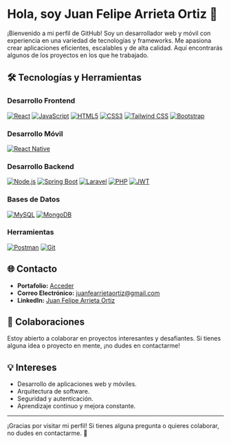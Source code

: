 # Hola, soy Juan Felipe Arrieta Ortiz 👋

¡Bienvenido a mi perfil de GitHub! Soy un desarrollador web y móvil con experiencia en una variedad de tecnologías y frameworks. Me apasiona crear aplicaciones eficientes, escalables y de alta calidad. Aquí encontrarás algunos de los proyectos en los que he trabajado.

## 🛠️ Tecnologías y Herramientas

### Desarrollo Frontend
[![React](https://img.shields.io/badge/React-20232A?style=for-the-badge&logo=react&logoColor=61DAFB)](https://reactjs.org/docs/getting-started.html)
[![JavaScript](https://img.shields.io/badge/JavaScript-F7DF1E?style=for-the-badge&logo=javascript&logoColor=black)](https://developer.mozilla.org/en-US/docs/Web/JavaScript)
[![HTML5](https://img.shields.io/badge/HTML5-E34F26?style=for-the-badge&logo=html5&logoColor=white)](https://developer.mozilla.org/en-US/docs/Web/HTML)
[![CSS3](https://img.shields.io/badge/CSS3-1572B6?style=for-the-badge&logo=css3&logoColor=white)](https://developer.mozilla.org/en-US/docs/Web/CSS)
[![Tailwind CSS](https://img.shields.io/badge/Tailwind_CSS-38B2AC?style=for-the-badge&logo=tailwind-css&logoColor=white)](https://tailwindcss.com/docs)
[![Bootstrap](https://img.shields.io/badge/Bootstrap-563D7C?style=for-the-badge&logo=bootstrap&logoColor=white)](https://getbootstrap.com/docs/5.0/getting-started/introduction/)

### Desarrollo Móvil
[![React Native](https://img.shields.io/badge/React_Native-20232A?style=for-the-badge&logo=react&logoColor=61DAFB)](https://reactnative.dev/docs/getting-started)

### Desarrollo Backend
[![Node.js](https://img.shields.io/badge/Node.js-339933?style=for-the-badge&logo=node-dot-js&logoColor=white)](https://nodejs.org/en/docs/)
[![Spring Boot](https://img.shields.io/badge/Spring_Boot-F2F4F9?style=for-the-badge&logo=spring-boot)](https://docs.spring.io/spring-boot/docs/current/reference/htmlsingle/)
[![Laravel](https://img.shields.io/badge/Laravel-FF2D20?style=for-the-badge&logo=laravel&logoColor=white)](https://laravel.com/docs/8.x)
[![PHP](https://img.shields.io/badge/PHP-777BB4?style=for-the-badge&logo=php&logoColor=white)](https://www.php.net/docs.php)
[![JWT](https://img.shields.io/badge/JWT-000000?style=for-the-badge&logo=json-web-tokens&logoColor=white)](https://jwt.io/introduction/)

### Bases de Datos
[![MySQL](https://img.shields.io/badge/MySQL-4479A1?style=for-the-badge&logo=mysql&logoColor=white)](https://dev.mysql.com/doc/)
[![MongoDB](https://img.shields.io/badge/MongoDB-4EA94B?style=for-the-badge&logo=mongodb&logoColor=white)](https://docs.mongodb.com/)

### Herramientas
[![Postman](https://img.shields.io/badge/Postman-FF6C37?style=for-the-badge&logo=postman&logoColor=white)](https://learning.postman.com/docs/getting-started/introduction/)
[![Git](https://img.shields.io/badge/Git-F05032?style=for-the-badge&logo=git&logoColor=white)](https://git-scm.com/doc)

## 🌐 Contacto

- **Portafolio:** [Acceder](https://destroy4112.github.io/portafolio/)
- **Correo Electrónico:** [juanfearrietaortiz@gmail.com](mailto:juanfearrietaortiz@gmail.com)
- **LinkedIn:** [Juan Felipe Arrieta Ortiz](https://www.linkedin.com/in/juan-felipe-arrieta-ortiz/)

## 🤝 Colaboraciones

Estoy abierto a colaborar en proyectos interesantes y desafiantes. Si tienes alguna idea o proyecto en mente, ¡no dudes en contactarme!

## 💡 Intereses

- Desarrollo de aplicaciones web y móviles.
- Arquitectura de software.
- Seguridad y autenticación.
- Aprendizaje continuo y mejora constante.

---

¡Gracias por visitar mi perfil! Si tienes alguna pregunta o quieres colaborar, no dudes en contactarme. 🚀
